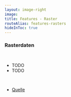 ```yaml
---
layout: image-right
image:
title: Features - Raster
routeAlias: features-rasters
hideInToc: true
---
```


### Rasterdaten

<br />

- TODO
- TODO

<br />

- [Quelle](https://commons.wikimedia.org/wiki/File:Hamburg.Karte.1813_neddermeyer_300dpi.jpg)
